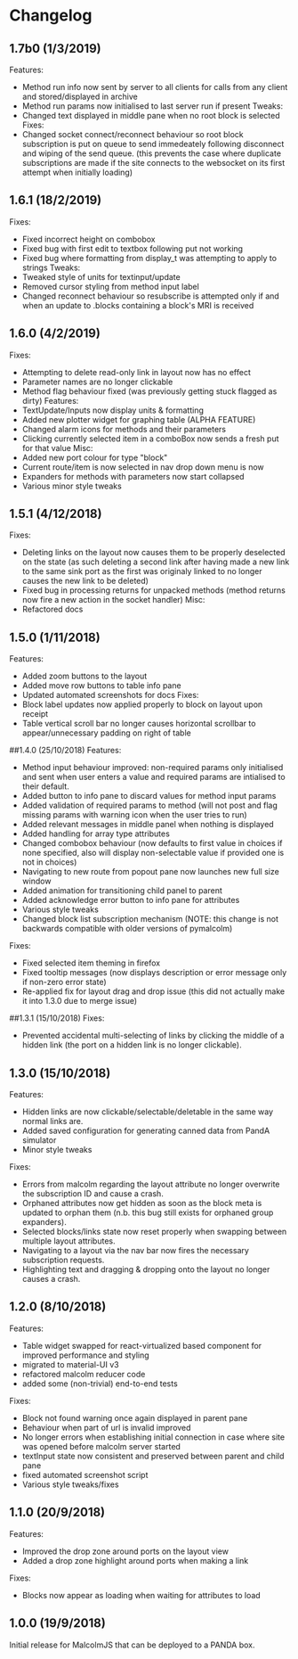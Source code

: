 # Changelog
## 1.7b0 (1/3/2019)
Features:
- Method run info now sent by server to all clients for calls from any client and stored/displayed in archive
- Method run params now initialised to last server run if present
Tweaks:
- Changed text displayed in middle pane when no root block is selected
Fixes:
- Changed socket connect/reconnect behaviour so root block subscription is put on queue to send immedeately following disconnect and wiping of the send queue.
(this prevents the case where duplicate subscriptions are made if the site connects to the websocket on its first attempt when initially loading)
## 1.6.1 (18/2/2019)
Fixes:
- Fixed incorrect height on combobox
- Fixed bug with first edit to textbox following put not working
- Fixed bug where formatting from display_t was attempting to apply to strings
Tweaks: 
- Tweaked style of units for textinput/update
- Removed cursor styling from method input label
- Changed reconnect behaviour so resubscribe is attempted only if and when an update to .blocks containing a block's MRI is received
## 1.6.0 (4/2/2019)
Fixes:
- Attempting to delete read-only link in layout now has no effect
- Parameter names are no longer clickable
- Method flag behaviour fixed (was previously getting stuck flagged as dirty)
Features:
- TextUpdate/Inputs now display units & formatting
- Added new plotter widget for graphing table (ALPHA FEATURE)
- Changed alarm icons for methods and their parameters
- Clicking currently selected item in a comboBox now sends a fresh put for that value
Misc:
- Added new port colour for type "block"
- Current route/item is now selected in nav drop down menu is now
- Expanders for methods with parameters now start collapsed
- Various minor style tweaks

## 1.5.1 (4/12/2018)
Fixes:
- Deleting links on the layout now causes them to be properly deselected on the state (as such deleting a second link after having made a new link to the same sink port as the first was originaly linked to no longer causes the new link to be deleted)
- Fixed bug in processing returns for unpacked methods (method returns now fire a new action in the socket handler)
Misc:
- Refactored docs

## 1.5.0 (1/11/2018)
Features: 
- Added zoom buttons to the layout
- Added move row buttons to table info pane
- Updated automated screenshots for docs
Fixes:
- Block label updates now applied properly to block on layout upon receipt
- Table vertical scroll bar no longer causes horizontal scrollbar to appear/unnecessary padding on right of table

##1.4.0 (25/10/2018)
Features:
- Method input behaviour improved: non-required params only initialised and sent when user enters a value and required params are intialised to their default. 
- Added button to info pane to discard values for method input params
- Added validation of required params to method (will not post and flag missing params with warning icon when the user tries to run) 
- Added relevant messages in middle panel when nothing is displayed
- Added handling for array type attributes
- Changed combobox behaviour (now defaults to first value in choices if none specified, also will display non-selectable value if provided one is not in choices)
- Navigating to new route from popout pane now launches new full size window
- Added animation for transitioning child panel to parent
- Added acknowledge error button to info pane for attributes
- Various style tweaks
- Changed block list subscription mechanism (NOTE: this change is not backwards compatible with older versions of pymalcolm)

Fixes: 
- Fixed selected item theming in firefox
- Fixed tooltip messages (now displays description or error message only if non-zero error state)
- Re-applied fix for layout drag and drop issue (this did not actually make it into 1.3.0 due to merge issue)

##1.3.1 (15/10/2018)
Fixes:
- Prevented accidental multi-selecting of links by clicking the middle of a hidden link (the port on a hidden link is no longer clickable).
## 1.3.0 (15/10/2018)
Features: 
- Hidden links are now clickable/selectable/deletable in the same way normal links are.
- Added saved configuration for generating canned data from PandA simulator
- Minor style tweaks

Fixes: 
- Errors from malcolm regarding the layout attribute no longer overwrite the subscription ID and cause a crash.
- Orphaned attributes now get hidden as soon as the block meta is updated to orphan them (n.b. this bug still exists for orphaned group expanders).
- Selected blocks/links state now reset properly when swapping between multiple layout attributes.
- Navigating to a layout via the nav bar now fires the necessary subscription requests.
- Highlighting text and dragging & dropping onto the layout no longer causes a crash.

## 1.2.0 (8/10/2018)
Features:
- Table widget swapped for react-virtualized based component for improved performance and styling
- migrated to material-UI v3
- refactored malcolm reducer code
- added some (non-trivial) end-to-end tests

Fixes:
- Block not found warning once again displayed in parent pane
- Behaviour when part of url is invalid improved
- No longer errors when establishing initial connection in case where site was opened before malcolm server started
- textInput state now consistent and preserved between parent and child pane
- fixed automated screenshot script
- Various style tweaks/fixes

 
## 1.1.0 (20/9/2018)
Features:
- Improved the drop zone around ports on the layout view
- Added a drop zone highlight around ports when making a link

Fixes:
- Blocks now appear as loading when waiting for attributes to load

## 1.0.0 (19/9/2018)
Initial release for MalcolmJS that can be deployed to a PANDA box.
